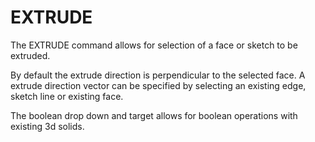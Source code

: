# EXTRUDE
The EXTRUDE command allows for selection of a face or sketch to be extruded.

By default the extrude direction is perpendicular to the selected face. A extrude direction vector can be specified by selecting an existing edge, sketch line or existing face.
 
The boolean drop down and target allows for boolean operations with existing 3d solids. 